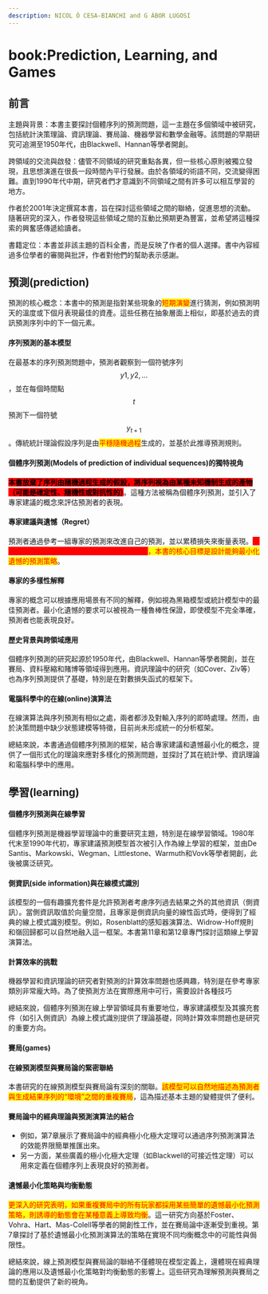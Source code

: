 ```yaml
---
description: NICOL Ò CESA-BIANCHI and G ÁBOR LUGOSI
---
```


# book:Prediction, Learning, and Games

## 前言

主題與背景：本書主要探討個體序列的預測問題，這一主題在多個領域中被研究，包括統計決策理論、資訊理論、賽局論、機器學習和數學金融等。該問題的早期研究可追溯至1950年代，由Blackwell、Hannan等學者開創。

跨領域的交流與啟發：儘管不同領域的研究重點各異，但一些核心原則被獨立發現，且思想演進在很長一段時間內平行發展。由於各領域的術語不同，交流變得困難。直到1990年代中期，研究者們才意識到不同領域之間有許多可以相互學習的地方。

作者於2001年決定撰寫本書，旨在探討這些領域之間的聯絡，促進思想的流動。隨著研究的深入，作者發現這些領域之間的互動比預期更為豐富，並希望將這種探索的興奮感傳遞給讀者。

書籍定位：本書並非該主題的百科全書，而是反映了作者的個人選擇。書中內容經過多位學者的審閱與批評，作者對他們的幫助表示感謝。

## 預測(prediction)

預測的核心概念：本書中的預測是指對某些現象的<mark style="color:red;">短期演變</mark>進行猜測，例如預測明天的溫度或下個月表現最佳的資產。這些任務在抽象層面上相似，即基於過去的資訊預測序列中的下一個元素。

#### 序列預測的基本模型

在最基本的序列預測問題中，預測者觀察到一個符號序列 $$y 1 , y 2 , \dots$$，並在每個時間點 $$t$$ 預測下一個符號 $$y_{t+1}$$ ​ 。傳統統計理論假設序列是由<mark style="color:red;">平穩隨機過程</mark>生成的，並基於此推導預測規則。

#### 個體序列預測(Models of prediction of individual sequences)的獨特視角

<mark style="background-color:red;">**本書放棄了序列由隨機過程生成的假設，將序列視為由某種未知機制生成的產物（可能是確定性、隨機性或對抗性的）**</mark>。這種方法被稱為個體序列預測，並引入了專家建議的概念來評估預測者的表現。

#### 專家建議與遺憾（Regret）

預測者通過參考一組專家的預測來改進自己的預測，並以累積損失來衡量表現。<mark style="color:red;background-color:red;">遺憾是指預測者與最佳專家之間的累積損失差異</mark><mark style="color:red;">，本書的核心目標是設計能夠最小化遺憾的預測策略</mark>。

#### 專家的多樣性解釋

專家的概念可以根據應用場景有不同的解釋，例如視為黑箱模型或統計模型中的最佳預測者。最小化遺憾的要求可以被視為一種魯棒性保證，即使模型不完全準確，預測者也能表現良好。

#### 歷史背景與跨領域應用

個體序列預測的研究起源於1950年代，由Blackwell、Hannan等學者開創，並在賽局、資料壓縮和賭博等領域得到應用。資訊理論中的研究（如Cover、Ziv等）也為序列預測提供了基礎，特別是在對數損失函式的框架下。

#### 電腦科學中的在線(online)演算法

在線演算法與序列預測有相似之處，兩者都涉及對輸入序列的即時處理。然而，由於決策問題中缺少狀態建模等特徵，目前尚未形成統一的分析框架。

總結來說，本書通過個體序列預測的框架，結合專家建議和遺憾最小化的概念，提供了一個形式化的理論來應對多樣化的預測問題，並探討了其在統計學、資訊理論和電腦科學中的應用。

## 學習(learning)

#### 個體序列預測與在線學習

個體序列預測是機器學習理論中的重要研究主題，特別是在線學習領域。1980年代末至1990年代初，專家建議預測模型首次被引入作為線上學習的框架，並由De Santis、Markowski、Wegman、Littlestone、Warmuth和Vovk等學者開創，此後被廣泛研究。

#### 側資訊(side information)與在線模式識別

該模型的一個有趣擴充套件是允許預測者考慮序列過去結果之外的其他資訊（側資訊）。當側資訊取值於向量空間，且專家是側資訊向量的線性函式時，便得到了經典的線上模式識別模型。例如，Rosenblatt的感知器演算法、Widrow-Hoff規則和嶺回歸都可以自然地融入這一框架。本書第11章和第12章專門探討這類線上學習演算法。

#### 計算效率的挑戰

機器學習和資訊理論的研究者對預測的計算效率問題也感興趣，特別是在參考專家類別非常龐大時。為了使預測方法在實際應用中可行，需要設計各種技巧

總結來說，個體序列預測在線上學習領域具有重要地位，專家建議模型及其擴充套件（如引入側資訊）為線上模式識別提供了理論基礎，同時計算效率問題也是研究的重要方向。

#### 賽局(games)

#### 在線預測模型與賽局論的緊密聯絡

本書研究的在線預測模型與賽局論有深刻的關聯。<mark style="color:red;">該模型可以自然地描述為預測者與生成結果序列的“環境”之間的重複賽局</mark>，這為描述基本主題的變體提供了便利。

#### 賽局論中的經典理論與預測演算法的結合

* 例如，第7章展示了賽局論中的經典極小化極大定理可以通過序列預測演算法的效能界限簡單推匯出來。
* 另一方面，某些廣義的極小化極大定理（如Blackwell的可接近性定理）可以用來定義在個體序列上表現良好的預測者。

#### 遺憾最小化策略與均衡動態

<mark style="color:red;">更深入的研究表明，如果重複賽局中的所有玩家都採用某些簡單的遺憾最小化預測策略，則誘導的動態會在某種意義上導致均衡</mark>。這一研究方向基於Foster、Vohra、Hart、Mas-Colell等學者的開創性工作，並在賽局論中逐漸受到重視。第7章探討了基於遺憾最小化預測演算法的策略在實現不同均衡概念中的可能性與侷限性。

總結來說，線上預測模型與賽局論的聯絡不僅體現在模型定義上，還體現在經典理論的應用以及遺憾最小化策略對均衡動態的影響上。這些研究為理解預測與賽局之間的互動提供了新的視角。
